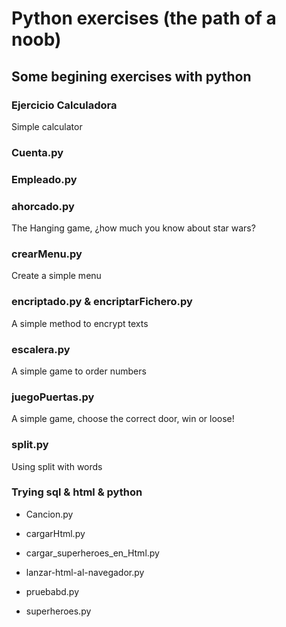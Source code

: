 # Python exercises (the path of a noob)
## Some begining exercises with python

### Ejercicio Calculadora
Simple calculator

### Cuenta.py

###	Empleado.py
	
###	ahorcado.py
The Hanging game, ¿how much you know about star wars?

###	crearMenu.py
Create a simple menu

###	encriptado.py &	encriptarFichero.py
A simple method to encrypt texts

###	escalera.py
A simple game to order numbers

###	juegoPuertas.py
A simple game, choose the correct door, win or loose!

###	split.py
Using split with words

### Trying sql & html & python
- Cancion.py

- cargarHtml.py

- cargar_superheroes_en_Html.py

- lanzar-html-al-navegador.py

- pruebabd.py

- superheroes.py
